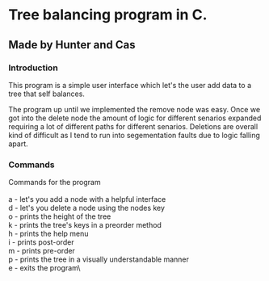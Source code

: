 # Tree balancing program in C.
## Made by Hunter and Cas

### Introduction
This program is a simple user interface which let's the user add data to a tree that self balances.

The program up until we implemented the remove node was easy. Once we got into the delete
node the amount of logic for different senarios expanded requiring a lot of different paths
for different senarios. Deletions are overall kind of difficult as I tend to run into segementation
faults due to logic falling apart.

### Commands

Commands for the program\
\
a - let's you add a node with a helpful interface\
d - let's you delete a node using the nodes key\
o - prints the height of the tree\
k - prints the tree's keys in a preorder method\
h - prints the help menu\
i - prints post-order\
m - prints pre-order\
p - prints the tree in a visually understandable manner\
e - exits the program\
